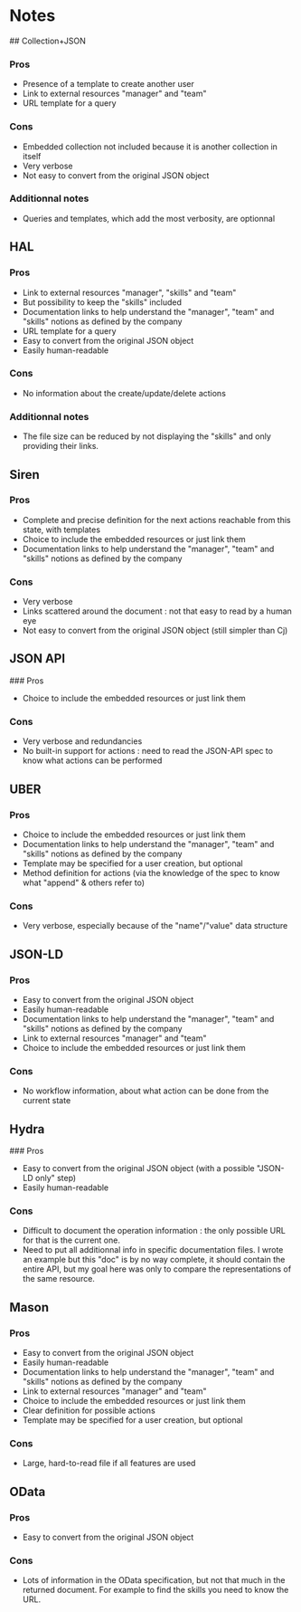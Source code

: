 # Notes

## Collection+JSON

### Pros

- Presence of a template to create another user
- Link to external resources "manager" and "team"
- URL template for a query

### Cons

- Embedded collection not included because it is another collection in itself
- Very verbose
- Not easy to convert from the original JSON object

### Additionnal notes

- Queries and templates, which add the most verbosity, are optionnal


## HAL

### Pros

- Link to external resources "manager", "skills" and "team"
- But possibility to keep the "skills" included
- Documentation links to help understand the "manager", "team" and "skills" notions as defined by the company
- URL template for a query
- Easy to convert from the original JSON object
- Easily human-readable

### Cons

- No information about the create/update/delete actions

### Additionnal notes

- The file size can be reduced by not displaying the "skills" and only providing their links.


## Siren

### Pros

- Complete and precise definition for the next actions reachable from this state, with templates
- Choice to include the embedded resources or just link them
- Documentation links to help understand the "manager", "team" and "skills" notions as defined by the company

### Cons

- Very verbose
- Links scattered around the document : not that easy to read by a human eye
- Not easy to convert from the original JSON object (still simpler than Cj)


## JSON API

### Pros

- Choice to include the embedded resources or just link them

### Cons

- Very verbose and redundancies
- No built-in support for actions : need to read the JSON-API spec to know what actions can be performed


## UBER

### Pros

- Choice to include the embedded resources or just link them
- Documentation links to help understand the "manager", "team" and "skills" notions as defined by the company
- Template may be specified for a user creation, but optional
- Method definition for actions (via the knowledge of the spec to know what "append" & others refer to)

### Cons

- Very verbose, especially because of the "name"/"value" data structure


## JSON-LD

### Pros

- Easy to convert from the original JSON object
- Easily human-readable
- Documentation links to help understand the "manager", "team" and "skills" notions as defined by the company
- Link to external resources "manager" and "team"
- Choice to include the embedded resources or just link them

### Cons

- No workflow information, about what action can be done from the current state


## Hydra

### Pros

- Easy to convert from the original JSON object (with a possible "JSON-LD only" step)
- Easily human-readable

### Cons

- Difficult to document the operation information : the only possible URL for that is the current one.
- Need to put all additionnal info in specific documentation files. I wrote an example but this "doc" is by no way complete, it should contain the entire API, but my goal here was only to compare the representations of the same resource.


## Mason

### Pros

- Easy to convert from the original JSON object
- Easily human-readable
- Documentation links to help understand the "manager", "team" and "skills" notions as defined by the company
- Link to external resources "manager" and "team"
- Choice to include the embedded resources or just link them
- Clear definition for possible actions
- Template may be specified for a user creation, but optional


### Cons

- Large, hard-to-read file if all features are used



## OData

### Pros

- Easy to convert from the original JSON object 

### Cons

- Lots of information in the OData specification, but not that much in the returned document. For example to find the skills you need to know the URL.
